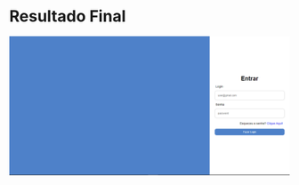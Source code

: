 <h1>Resultado Final</h1>
<img src="https://github.com/Mariianah-Santos/projetos/blob/main/projeto-2-login/login-resultado.png" />